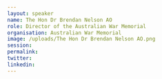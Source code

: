 ```yaml
---
layout: speaker
name: The Hon Dr Brendan Nelson AO
role: Director of the Australian War Memorial
organisation: Australian War Memorial
image: /uploads/The Hon Dr Brendan Nelson AO.png
session:
permalink:
twitter:
linkedin:
---
```



